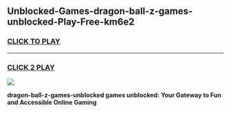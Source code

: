 
## Unblocked-Games-dragon-ball-z-games-unblocked-Play-Free-km6e2
<h3>
<a href="https://premium76.site?title=dragon-ball-z-games-unblocked&ref=21A">CLICK TO PLAY</a></h3>
<hr>

<h3>
<a href="https://premium76.site?title=dragon-ball-z-games-unblocked&ref=21A">CLICK 2 PLAY</a>
  
</h3>

<a href="https://premium76.site?title=dragon-ball-z-games-unblocked&ref=21A"><img src="https://clearcache.store/games.png"></a>


**dragon-ball-z-games-unblocked games unblocked: Your Gateway to Fun and Accessible Online Gaming**
